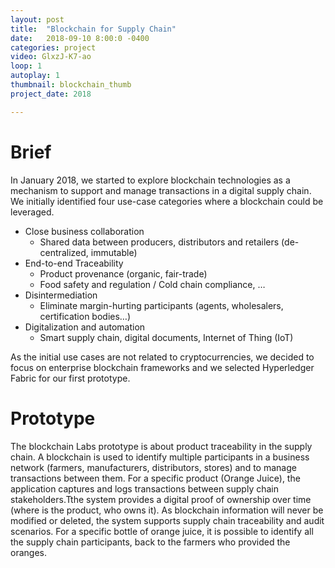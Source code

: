 ```yaml
---
layout: post
title:  "Blockchain for Supply Chain"
date:   2018-09-10 8:00:0 -0400
categories: project
video: GlxzJ-K7-ao
loop: 1
autoplay: 1
thumbnail: blockchain_thumb
project_date: 2018

---
```



# Brief
 
In January 2018, we started to explore blockchain technologies as a mechanism to support and manage transactions in a digital supply chain. We initially identified four use-case categories where a blockchain could be leveraged.
* Close business collaboration
    * Shared data between producers, distributors and retailers (de-centralized, immutable)
* End-to-end Traceability
    * Product provenance (organic, fair-trade)
    * Food safety and regulation / Cold chain compliance, …
* Disintermediation
    * Eliminate margin-hurting participants (agents, wholesalers, certification bodies…)
* Digitalization and automation
    * Smart supply chain, digital documents, Internet of Thing (IoT)
 

As the initial use cases are not related to cryptocurrencies, we decided to focus on enterprise blockchain frameworks and we selected Hyperledger Fabric for our first prototype.

# Prototype
The blockchain Labs prototype is about product traceability in the supply chain. A blockchain is used to identify multiple participants in a business network (farmers, manufacturers, distributors, stores) and to manage transactions between them. For a specific product (Orange Juice), the application captures and logs transactions between supply chain stakeholders.Tthe system provides a digital proof of ownership over time (where is the product, who owns it).
As blockchain information will never be modified or deleted, the system supports supply chain traceability and audit scenarios. For a specific bottle of orange juice, it is possible to identify all the supply chain participants, back to the farmers who provided the oranges.
